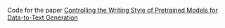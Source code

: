 Code for the paper [Controlling the Writing Style of Pretrained Models for Data-to-Text Generation](https://github.com/andrewsingh/control-data2text/blob/main/Control_Data2Text_paper.pdf)
 
